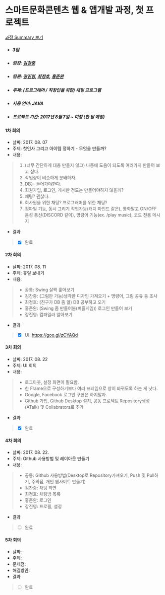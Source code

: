 # 스마트문화콘텐츠 웹 & 앱개발 과정, 첫 프로젝트 #
[과정 Summary 보기](https://chanjungkim.github.io/study/androidstudy/)
* ##### 3팀
* ##### 팀장: [김찬중](https://www.linkedin.com/in/chanjungkim/)
* ##### 팀원: [장진영](https://github.com/jinyoung1105), [최정호](https://github.com/odoria), [홍준완](https://github.com/hongjunwan) 
* ##### 주제: (프로그래머 / 직장인을 위한) 채팅 프로그램
* ##### 사용 언어: JAVA
* ##### 프로젝트 기간: 2017년 8월 7일 ~ 미정 (한 달 예정)

#### 1차 회의
* 날짜: 2017. 08. 07
* 주제: 첫인사 그리고 아이템 정하기 - 무엇을 만들까?
* 내용:
> 1. (너무 간단하게 대충 만들지 않고) 나중에 도움이 되도록 여러가지 만들어 보고 싶다.
> 2. 작업량이 비슷하게 분배하자.
> 3. DB는 들어가야한다.
> 4. 회원가입, 로그인, 게시판 정도는 만들어야하지 않을까?
> 5. 채팅? 괜찮다.
> 6. 회사원을 위한 채팅? 프로그래머를 위한 채팅?
> 7. 컴파일 기능, 동시 그리기 작업가능(캐치 마인드 같은), 통화말고 ON/OFF 음성 통신(DISCORD 같이), 명령어 기능(ex. /play music), 코드 전용 메시지
* 결과
> - [X] 완료

#### 2차 회의
* 날짜: 2017. 08. 11
* 주제: 휴일 보내기
* 내용: 
> * 공통: Swing 살짝 훑어보기
> * 김찬중: (그림판 가능)생각한 디자인 가져오기 + 명령어, 그림 공유 등 조사
> * 최정호: (친구가 DB 좀 앎) DB 공부하고 오기
> * 홍준완: (Swing 좀 만들어봄(퍼즐게임)) 로그인 만들어 보기
> * 장진영: 컴파일러 알아보기
* 결과
> - [X] UI: https://goo.gl/zCYAQd

#### 3차 회의
* 날짜: 2017. 08. 22
* 주제: UI 회의
* 내용: 
> * 로그아웃, 설정 화면이 필요함.
> * 한 Frame으로 구성하기보다 여러 프레임으로 창이 바뀌도록 하는 게 낫다.
> * Google, Facebook 로그인 구현은 하지말자.
> * Github 가입, Github Desktop 설치, 공동 프로젝트 Repository생성(ATalk) 및 Collabrators로 추가
* 결과
> - [X] 완료

#### 4차 회의
* 날짜: 2017. 08. 22. 
* 주제: Github 사용방법 및 레이아웃 만들기
* 내용:
> * 공통: Github 사용방법(Desktop로 Repository가져오기, Push 및 Pull하기, 주의점, 개인 웹사이트 만들기)
> * 김찬중: 채팅 화면
> * 최정호: 채팅방 목록
> * 홍준완: 로그인
> * 장진영: 프로필, 설정
* 결과
> - [ ] 완료

#### 5차 회의
* 날짜: 
* 주제: 
* 문제점: 
* 해결방안:
* 결과
> - [ ] 완료
